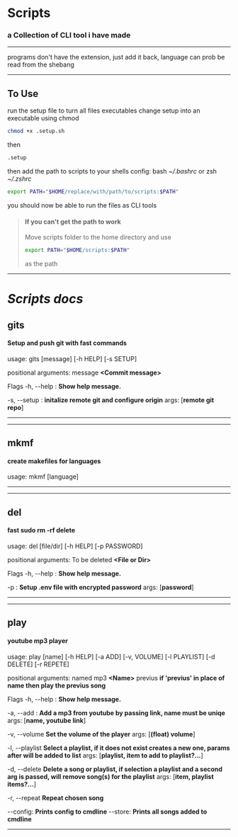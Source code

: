 # Scripts

### a Collection of CLI tool i have made

---

programs don't have the extension, just add it back, language can prob be read from the shebang 

---

## **To Use**

run the setup file to turn all files executables
change setup into an executable using chmod
``` bash
chmod +x .setup.sh
```
then
``` bash
.setup
```

then add the path to scripts to your shells config: bash *~/.bashrc* or zsh *~/.zshrc*
``` bash
export PATH="$HOME/replace/with/path/to/scripts:$PATH"
```
you should now be able to run the files as CLI tools

>#### If you can't get the path to work
> Move scripts folder to the home directory and use 
>``` bash
>export PATH="$HOME/scripts:$PATH"
>```
> as the path

---

# *Scripts docs*

## **gits**
#### Setup and push git with fast commands

usage: gits [message] [-h HELP] [-s SETUP]


positional arguments:
message **&lt;Commit message&gt;**

Flags
-h, --help : **Show help message.**

-s, --setup : **initalize remote git and configure origin**
args: [**remote git repo**]

---

---
## **mkmf**
#### create makefiles for languages

usage: mkmf [language]

---

---
## **del**
#### fast sudo rm -rf delete

usage: del [file/dir] [-h HELP] [-p PASSWORD]


positional arguments:
To be deleted **&lt;File or Dir&gt;**

Flags
-h, --help : **Show help message.**

-p : **Setup .env file with encrypted password**
args: [**password**]

---

---
## **play**
#### youtube mp3 player

usage: play [name] [-h HELP] [-a ADD] [-v, VOLUME] [-l PLAYLIST] [-d DELETE] [-r REPETE]


positional arguments:
named mp3 **&lt;Name&gt;**
previus **if 'previus' in place of name then play the previus song**

Flags
-h, --help : **Show help message.**

-a, --add : **Add a mp3 from youtube by passing link, name must be uniqe**
args: [**name, youtube link**]

-v, --volume **Set the volume of the player**
args: [**(float) volume**]

-l, --playlist **Select a playlist, if it does not exist creates a new one, params after will be added to list**
args: [**playlist, item to add to playlist?...**]

-d, --delete **Delete a song or playlist, if selection a playlist and a second arg is passed, will remove song(s) for the playlist**
args: [**item, playlist items?...**]

-r, --repeat **Repeat chosen song**

--config: **Prints config to cmdline**
--store: **Prints all songs added to cmdline**

---